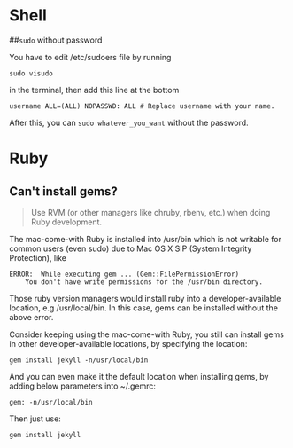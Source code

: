 # Shell

##`sudo` without password

You have to edit /etc/sudoers file by running
```shell
sudo visudo
```
in the terminal, then add this line at the bottom
```shell
username ALL=(ALL) NOPASSWD: ALL # Replace username with your name.
```
After this, you can `sudo whatever_you_want` without the password.

# Ruby

## Can't install gems?

> Use RVM (or other managers like chruby, rbenv, etc.) when doing Ruby development.

The mac-come-with Ruby is installed into /usr/bin which is not writable for common users (even sudo) due to Mac OS X SIP (System Integrity Protection), like
```shell
ERROR:  While executing gem ... (Gem::FilePermissionError)
    You don't have write permissions for the /usr/bin directory.
```
Those ruby version managers would install ruby into a developer-available location, e.g /usr/local/bin. In this case, gems can be installed without the above error.

Consider keeping using the mac-come-with Ruby, you still can install gems in other developer-available locations, by specifying the location:
```shell
gem install jekyll -n/usr/local/bin
```
And you can even make it the default location when installing gems, by adding below parameters into ~/.gemrc:
```shell
gem: -n/usr/local/bin
```
Then just use:
```shell
gem install jekyll
```
